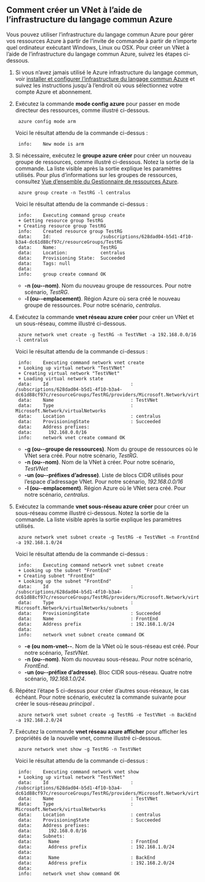 ## <a name="how-to-create-a-vnet-using-the-azure-cli"></a>Comment créer un VNet à l’aide de l’infrastructure du langage commun Azure

Vous pouvez utiliser l’infrastructure du langage commun Azure pour gérer vos ressources Azure à partir de l’invite de commande à partir de n’importe quel ordinateur exécutant Windows, Linux ou OSX. Pour créer un VNet à l’aide de l’infrastructure du langage commun Azure, suivez les étapes ci-dessous.

1. Si vous n’avez jamais utilisé le Azure infrastructure du langage commun, voir [installer et configurer l’infrastructure du langage commun Azure](../articles/xplat-cli-install.md) et suivez les instructions jusqu'à l’endroit où vous sélectionnez votre compte Azure et abonnement.
2. Exécutez la commande **mode config azure** pour passer en mode directeur des ressources, comme illustré ci-dessous.

        azure config mode arm

    Voici le résultat attendu de la commande ci-dessus :

        info:    New mode is arm

3. Si nécessaire, exécutez le **groupe azure créer** pour créer un nouveau groupe de ressources, comme illustré ci-dessous. Notez la sortie de la commande. La liste visible après la sortie explique les paramètres utilisés. Pour plus d’informations sur les groupes de ressources, consultez [Vue d’ensemble du Gestionnaire de ressources Azure](../articles/virtual-network/resource-group-overview.md#resource-groups).

        azure group create -n TestRG -l centralus

    Voici le résultat attendu de la commande ci-dessus :

        info:    Executing command group create
        + Getting resource group TestRG
        + Creating resource group TestRG
        info:    Created resource group TestRG
        data:    Id:                  /subscriptions/628dad04-b5d1-4f10-b3a4-dc61d88cf97c/resourceGroups/TestRG
        data:    Name:                TestRG
        data:    Location:            centralus
        data:    Provisioning State:  Succeeded
        data:    Tags: null
        data:
        info:    group create command OK

    - **-n (ou--nom)**. Nom du nouveau groupe de ressources. Pour notre scénario, *TestRG*.
    - **-l (ou--emplacement)**. Région Azure où sera créé le nouveau groupe de ressources. Pour notre scénario, *centralus*.

4. Exécutez la commande **vnet réseau azure créer** pour créer un VNet et un sous-réseau, comme illustré ci-dessous. 

        azure network vnet create -g TestRG -n TestVNet -a 192.168.0.0/16 -l centralus

    Voici le résultat attendu de la commande ci-dessus :

        info:    Executing command network vnet create
        + Looking up virtual network "TestVNet"
        + Creating virtual network "TestVNet"
        + Loading virtual network state
        data:    Id                              : /subscriptions/628dad04-b5d1-4f10-b3a4-dc61d88cf97c/resourceGroups/TestRG/providers/Microsoft.Network/virtualNetworks/TestVNet2
        data:    Name                            : TestVNet
        data:    Type                            : Microsoft.Network/virtualNetworks
        data:    Location                        : centralus
        data:    ProvisioningState               : Succeeded
        data:    Address prefixes:
        data:      192.168.0.0/16
        info:    network vnet create command OK

    - **-g (ou--groupe de ressources)**. Nom du groupe de ressources où le VNet sera créé. Pour notre scénario, *TestRG*.
    - **-n (ou--nom)**. Nom de la VNet à créer. Pour notre scénario, *TestVNet*
    - **-un (ou--préfixes d’adresse)**. Liste de blocs CIDR utilisés pour l’espace d’adressage VNet. Pour notre scénario, *192.168.0.0/16*
    - **-l (ou--emplacement)**. Région Azure où le VNet sera créé. Pour notre scénario, *centralus*.

5. Exécutez la commande **vnet sous-réseau azure créer** pour créer un sous-réseau comme illustré ci-dessous. Notez la sortie de la commande. La liste visible après la sortie explique les paramètres utilisés.

        azure network vnet subnet create -g TestRG -e TestVNet -n FrontEnd -a 192.168.1.0/24

    Voici le résultat attendu de la commande ci-dessus :

        info:    Executing command network vnet subnet create
        + Looking up the subnet "FrontEnd"
        + Creating subnet "FrontEnd"
        + Looking up the subnet "FrontEnd"
        data:    Id                              : /subscriptions/628dad04-b5d1-4f10-b3a4-dc61d88cf97c/resourceGroups/TestRG/providers/Microsoft.Network/virtualNetworks/TestVNet/subnets/FrontEnd
        data:    Type                            : Microsoft.Network/virtualNetworks/subnets
        data:    ProvisioningState               : Succeeded
        data:    Name                            : FrontEnd
        data:    Address prefix                  : 192.168.1.0/24
        data:
        info:    network vnet subnet create command OK

    - **-e (ou nom-vnet--**. Nom de la VNet où le sous-réseau est créé. Pour notre scénario, *TestVNet*.
    - **-n (ou--nom)**. Nom du nouveau sous-réseau. Pour notre scénario, *FrontEnd*.
    - **-un (ou--préfixe d’adresse)**. Bloc CIDR sous-réseau. Quatre notre scénario, *192.168.1.0/24*.

6. Répétez l’étape 5 ci-dessus pour créer d’autres sous-réseaux, le cas échéant. Pour notre scénario, exécutez la commande suivante pour créer le sous-réseau *principal* .

        azure network vnet subnet create -g TestRG -e TestVNet -n BackEnd -a 192.168.2.0/24

4. Exécutez la commande **vnet réseau azure afficher** pour afficher les propriétés de la nouvelle vnet, comme illustré ci-dessous.

        azure network vnet show -g TestRG -n TestVNet

    Voici le résultat attendu de la commande ci-dessus :

        info:    Executing command network vnet show
        + Looking up virtual network "TestVNet"
        data:    Id                              : /subscriptions/628dad04-b5d1-4f10-b3a4-dc61d88cf97c/resourceGroups/TestRG/providers/Microsoft.Network/virtualNetworks/TestVNet
        data:    Name                            : TestVNet
        data:    Type                            : Microsoft.Network/virtualNetworks
        data:    Location                        : centralus
        data:    ProvisioningState               : Succeeded
        data:    Address prefixes:
        data:      192.168.0.0/16
        data:    Subnets:
        data:      Name                          : FrontEnd
        data:      Address prefix                : 192.168.1.0/24
        data:
        data:      Name                          : BackEnd
        data:      Address prefix                : 192.168.2.0/24
        data:
        info:    network vnet show command OK
